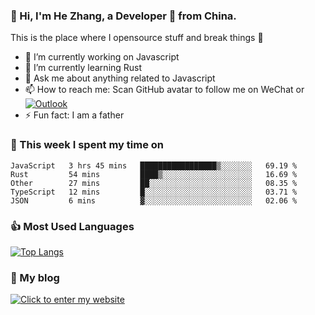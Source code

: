 ### 👋 Hi, I'm He Zhang, a Developer 🚀 from China.

This is the place where I opensource stuff and break things :rofl:

- 🔭  I’m currently working on Javascript
- 🌱  I’m currently learning Rust
- 💬  Ask me about anything related to Javascript
- 📫  How to reach me: Scan GitHub avatar to follow me on WeChat or [![Outlook](https://img.shields.io/badge/-Outlook-0078D4?style=flat&logo=Microsoft-Outlook&logoColor=white)](mailto:link@zhanghe.cool)
- ⚡  Fun fact: I am a father

### 💪 This week I spent my time on 
<!--START_SECTION:waka-->
```text
JavaScript   3 hrs 45 mins   █████████████████▒░░░░░░░   69.19 % 
Rust         54 mins         ████▒░░░░░░░░░░░░░░░░░░░░   16.69 % 
Other        27 mins         ██░░░░░░░░░░░░░░░░░░░░░░░   08.35 % 
TypeScript   12 mins         █░░░░░░░░░░░░░░░░░░░░░░░░   03.71 % 
JSON         6 mins          ▓░░░░░░░░░░░░░░░░░░░░░░░░   02.06 % 
```
<!--END_SECTION:waka-->

### 👍 Most Used Languages
[![Top Langs](https://github-readme-stats.vercel.app/api/top-langs/?username=zhanghecool&layout=compact)](https://zhanghe.cool)

### 🌈 My blog 
[![Click to enter my website](https://cdn.jsdelivr.net/gh/zhanghecool/assets/images/gif/zhanghecools.gif)](https://zhanghe.cool)
